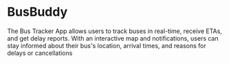 # BusBuddy
The Bus Tracker App allows users to track buses in real-time, receive ETAs, and get delay reports. With an interactive map and notifications, users can stay informed about their bus's location, arrival times, and reasons for delays or cancellations
